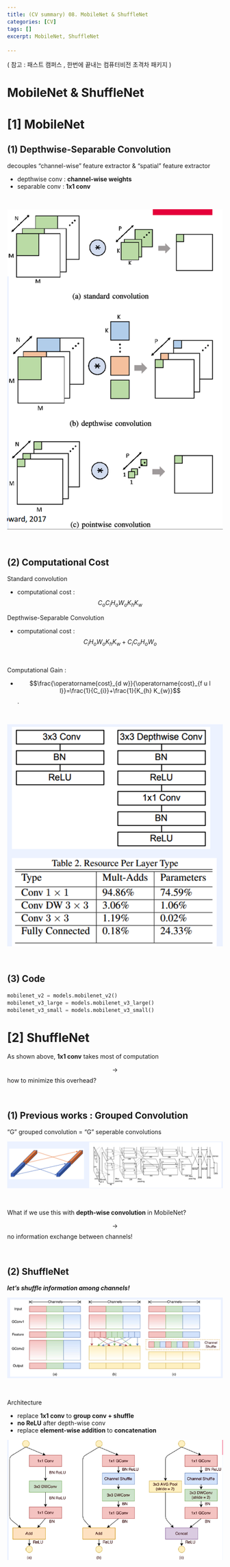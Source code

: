 ```yaml
---
title: (CV summary) 08. MobileNet & ShuffleNet
categories: [CV]
tags: []
excerpt: MobileNet, ShuffleNet

---
```


<script src="https://cdn.mathjax.org/mathjax/latest/MathJax.js?config=TeX-AMS-MML_HTMLorMML" type="text/javascript"></script>

( 참고 : 패스트 캠퍼스 , 한번에 끝내는 컴퓨터비전 초격차 패키지 )

# MobileNet & ShuffleNet



# [1] MobileNet

## (1) Depthwise-Separable Convolution

decouples “channel-wise” feature extractor & “spatial” feature extractor

- depthwise conv : **channel-wise weights**
- separable conv : **1x1 conv**

<br>

![figure2](/assets/img/cv/cv176.png)

<br>

## (2) Computational Cost

Standard convolution

- computational cost : $$C_{o} C_{i} H_{o} W_{o} K_{h} K_{w}$$

Depthwise-Separable Convolution

- computational cost : $$C_{i} H_{o} W_{o} K_{h} K_{w}+C_{i} C_{o} H_{o} W_{o}$$

<br>

Computational Gain :

- $$\frac{\operatorname{cost}_{d w}}{\operatorname{cost}_{f u l l}}=\frac{1}{C_{i}}+\frac{1}{K_{h} K_{w}}$$.

<br>

![figure2](/assets/img/cv/cv177.png)

<br>

## (3) Code

```python
mobilenet_v2 = models.mobilenet_v2()
mobilenet_v3_large = models.mobilenet_v3_large()
mobilenet_v3_small = models.mobilenet_v3_small()
```



# [2] ShuffleNet

As shown above, **1x1 conv** takes most of computation

$$\rightarrow$$ how to minimize this overhead?

<br>

## (1) Previous works : Grouped Convolution

“G” grouped convolution = “G” seperable convolutions

![figure2](/assets/img/cv/cv178.png)

<br>

What if we use this with **depth-wise convolution** in MobileNet?

$$\rightarrow$$ no information exchange between channels!

<br>

## (2) ShuffleNet

***let’s shuffle information among channels!***

![figure2](/assets/img/cv/cv179.png)

<br>

Architecture

- replace **1x1 conv** to **group conv + shuffle**
- **no ReLU** after depth-wise conv
- replace **element-wise addition** to **concatenation**

![figure2](/assets/img/cv/cv180.png)

<br>